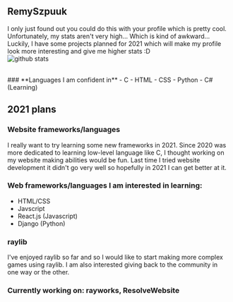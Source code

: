## RemySzpuuk

I only just found out you could do this with your profile which is pretty cool. Unfortunately, my stats aren't very high... Which is kind of awkward...
Luckily, I have some projects planned for 2021 which will make my profile look more interesting and give me higher stats :D
<br>
<img src="https://github-readme-stats.vercel.app/api?username=RemySzpuuk&show_icons=true&count_private=true&theme=radical" alt="github stats">

<br>
### **Languages I am confident in**
 - C
 - HTML
 - CSS
 - Python
 - C# (Learning)

## 2021 plans
### Website frameworks/languages

I really want to try learning some new frameworks in 2021. Since 2020 was more dedicated to learning low-level language like C, I thought working on my website making      abilities   would be fun. Last time I tried website development it didn't go very well so hopefully in 2021 I can get better at it.

### **Web frameworks/languages I am interested in learning:** 
 - HTML/CSS </li>
 - Javscript </li>
 - React.js (Javascript) </li>
 - Django (Python) </li>

### raylib

I've enjoyed raylib so far and so I would like to start making more complex games using raylib.
I am also interested giving back to the community in one way or the other.

### Currently working on: rayworks, ResolveWebsite






<!--
**RemySzpuuk/RemySzpuuk** is a ✨ _special_ ✨ repository because its `README.md` (this file) appears on your GitHub profile.

Here are some ideas to get you started:

- 🔭 I’m currently working on ...
- 🌱 I’m currently learning ...
- 👯 I’m looking to collaborate on ...
- 🤔 I’m looking for help with ...
- 💬 Ask me about ...
- 📫 How to reach me: ...
- 😄 Pronouns: ...
- ⚡ Fun fact: ...
-->
